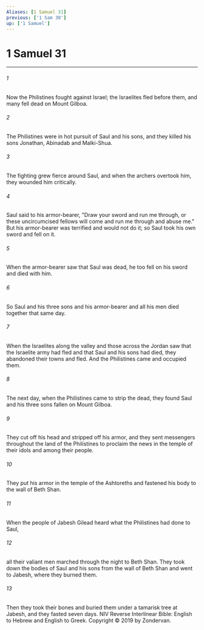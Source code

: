 ```yaml
---
Aliases: [1 Samuel 31]
previous: ['1 Sam 30']
up: ['1 Samuel']
---
```

# 1 Samuel 31

***


###### 1 
Now the Philistines fought against Israel; the Israelites fled before them, and many fell dead on Mount Gilboa. 

###### 2 
The Philistines were in hot pursuit of Saul and his sons, and they killed his sons Jonathan, Abinadab and Malki-Shua. 

###### 3 
The fighting grew fierce around Saul, and when the archers overtook him, they wounded him critically. 

###### 4 
Saul said to his armor-bearer, "Draw your sword and run me through, or these uncircumcised fellows will come and run me through and abuse me." But his armor-bearer was terrified and would not do it; so Saul took his own sword and fell on it. 

###### 5 
When the armor-bearer saw that Saul was dead, he too fell on his sword and died with him. 

###### 6 
So Saul and his three sons and his armor-bearer and all his men died together that same day. 

###### 7 
When the Israelites along the valley and those across the Jordan saw that the Israelite army had fled and that Saul and his sons had died, they abandoned their towns and fled. And the Philistines came and occupied them. 

###### 8 
The next day, when the Philistines came to strip the dead, they found Saul and his three sons fallen on Mount Gilboa. 

###### 9 
They cut off his head and stripped off his armor, and they sent messengers throughout the land of the Philistines to proclaim the news in the temple of their idols and among their people. 

###### 10 
They put his armor in the temple of the Ashtoreths and fastened his body to the wall of Beth Shan. 

###### 11 
When the people of Jabesh Gilead heard what the Philistines had done to Saul, 

###### 12 
all their valiant men marched through the night to Beth Shan. They took down the bodies of Saul and his sons from the wall of Beth Shan and went to Jabesh, where they burned them. 

###### 13 
Then they took their bones and buried them under a tamarisk tree at Jabesh, and they fasted seven days. NIV Reverse Interlinear Bible: English to Hebrew and English to Greek. Copyright © 2019 by Zondervan.
